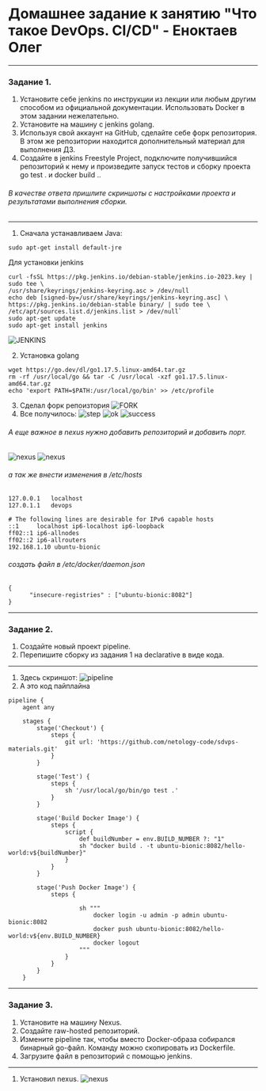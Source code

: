 # Домашнее задание к занятию "Что такое DevOps. CI/CD" - Еноктаев Олег



---
### Задание 1.
 1. Установите себе jenkins по инструкции из лекции или любым другим способом из официальной документации. Использовать Docker в этом задании нежелательно.
 2. Установите на машину с jenkins golang.
 3. Используя свой аккаунт на GitHub, сделайте себе форк репозитория. В этом же репозитории находится дополнительный материал для выполнения ДЗ.
 4. Создайте в jenkins Freestyle Project, подключите получившийся репозиторий к нему и произведите запуск тестов и сборку проекта go test . и docker build ..
###### В качестве ответа пришлите скриншоты с настройками проекта и результатами выполнения сборки.

---

  1. Сначала устанавливаем Java: 
  ```
  sudo apt-get install default-jre
  ```
 Для установки jenkins 
 ```
 curl -fsSL https://pkg.jenkins.io/debian-stable/jenkins.io-2023.key |
sudo tee \
/usr/share/keyrings/jenkins-keyring.asc > /dev/null
echo deb [signed-by=/usr/share/keyrings/jenkins-keyring.asc] \
https://pkg.jenkins.io/debian-stable binary/ | sudo tee \
/etc/apt/sources.list.d/jenkins.list > /dev/null`
sudo apt-get update
sudo apt-get install jenkins
```
![JENKINS](https://github.com/incid3nt/devops_jenkins/blob/main/screenshots/Code_imOhg6d3gb.png?raw=true)

2. Установка golang
```
wget https://go.dev/dl/go1.17.5.linux-amd64.tar.gz
rm -rf /usr/local/go && tar -C /usr/local -xzf go1.17.5.linux-amd64.tar.gz
echo 'export PATH=$PATH:/usr/local/go/bin' >> /etc/profile
```
3. Сделал форк репоизтория
![FORK](https://github.com/incid3nt/devops_jenkins/blob/main/screenshots/chrome_URGoREiMAc.png)
4. Все получилось:
![step](https://github.com/incid3nt/devops_jenkins/blob/main/screenshots/step.png)
![ok](https://github.com/incid3nt/devops_jenkins/blob/main/screenshots/ok.png)
![success](https://github.com/incid3nt/devops_jenkins/blob/main/screenshots/success.png)

###### А еще важное в nexus нужно добавить репозиторий и добавить порт.
![nexus](https://github.com/incid3nt/devops_jenkins/blob/main/screenshots/chrome_qIrgBFM9rg.png)
![nexus](https://github.com/incid3nt/devops_jenkins/blob/main/screenshots/chrome_bDkLhdELCw.png)

###### а так же внести изменения в /etc/hosts
```
127.0.0.1	localhost
127.0.1.1	devops

# The following lines are desirable for IPv6 capable hosts
::1     localhost ip6-localhost ip6-loopback
ff02::1 ip6-allnodes
ff02::2 ip6-allrouters
192.168.1.10 ubuntu-bionic
```
###### создать файл в /etc/docker/daemon.json 
```
{
      "insecure-registries" : ["ubuntu-bionic:8082"]
}
```
---

### Задание 2.
 1. Создайте новый проект pipeline.
 2. Перепишите сборку из задания 1 на declarative в виде кода.

---
1. Здесь скриншот:
![pipeline](https://github.com/incid3nt/devops_jenkins/blob/main/screenshots/chrome_XiI5sGAUBH.png)
2. А это код пайплайна
```
pipeline {
    agent any

    stages {
        stage('Checkout') {
            steps {
                git url: 'https://github.com/netology-code/sdvps-materials.git'
            }
        }

        stage('Test') {
            steps {
                sh '/usr/local/go/bin/go test .'
            }
        }

        stage('Build Docker Image') {
            steps {
                script {
                    def buildNumber = env.BUILD_NUMBER ?: "1"
                    sh "docker build . -t ubuntu-bionic:8082/hello-world:v${buildNumber}"
                }
            }
        }

        stage('Push Docker Image') {
            steps {
                
                    sh """
                        docker login -u admin -p admin ubuntu-bionic:8082
                        docker push ubuntu-bionic:8082/hello-world:v${env.BUILD_NUMBER}
                        docker logout
                    """
                }
            }
        }
    }

```
---
### Задание 3.
 1. Установите на машину Nexus.
 2. Создайте raw-hosted репозиторий.
 3. Измените pipeline так, чтобы вместо Docker-образа собирался бинарный go-файл. Команду можно скопировать из Dockerfile.
 4. Загрузите файл в репозиторий с помощью jenkins.
 ---

1. Установил nexus.
![nexus](https://github.com/incid3nt/devops_jenkins/blob/main/screenshots/Code_IQWPqkonFS.png)
